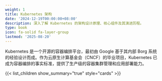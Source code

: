 ```yaml
---
weight: 1
title: Kubernetes 架构
date: '2024-12-19T00:00:00+08:00'
description: 深入了解 Kubernetes 的架构设计原理、核心组件及其演进历程。
type: book
icon: fa-solid fa-layer-group
lastmod: '2025-08-20'
---
```


Kubernetes 是一个开源的容器编排平台，最初由 Google 基于其内部 Borg 系统的经验设计而成。作为云原生计算基金会（CNCF）的毕业项目，Kubernetes 已成为容器编排的事实标准，提供了生产级的容器集群管理和应用部署能力。

{{< list_children show_summary="true" style="cards"  >}}
